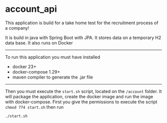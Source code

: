 # account_api

This application is build for a take home test for the recruitment process of a company!

It is build in java with Spring Boot with JPA. It stores data on a temporary H2 data base. It also runs on Docker 

---

To run this application you must have installed

- docker 23+
- docker-compose 1.29+
- maven compiler to generate the .jar file

---

Then you must execute the `start.sh` script, located on the `/account` folder. It will package the application, create the docker image and run the image with docker-compose.
First you give the permissions to execute the script `chmod 774 start.sh` then run
```sh
./start.sh
``` 


